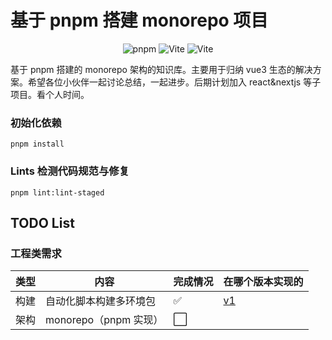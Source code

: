 # 基于 pnpm 搭建 monorepo 项目

<center>
<img src="https://img.shields.io/badge/pnpm-7.0+-red.svg" alt="pnpm" />
<img src="https://img.shields.io/badge/Vue-3.2+-green.svg" alt="Vite"  /> 
<img src="https://img.shields.io/badge/Vite-4.0+-violet.svg" alt="Vite" />
</center>

基于 pnpm 搭建的 monorepo 架构的知识库。主要用于归纳 vue3 生态的解决方案。希望各位小伙伴一起讨论总结，一起进步。后期计划加入 react&nextjs 等子项目。看个人时间。

### 初始化依赖

```
pnpm install
```

### Lints 检测代码规范与修复

```
pnpm lint:lint-staged
```

## TODO List

### 工程类需求

| 类型 | 内容                   | 完成情况 | 在哪个版本实现的                                   |
| ---- | ---------------------- | -------- | -------------------------------------------------- |
| 构建 | 自动化脚本构建多环境包 | ✅       | [v1](https://gitee.com/TINGCYGF/ting-library-vue3) |
| 架构 | monorepo（pnpm 实现）  | ⬜️      |                                                    |
